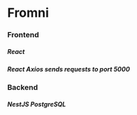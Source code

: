 # Fromni

### Frontend
##### React
##### React Axios sends requests to port 5000

### Backend
##### NestJS PostgreSQL

